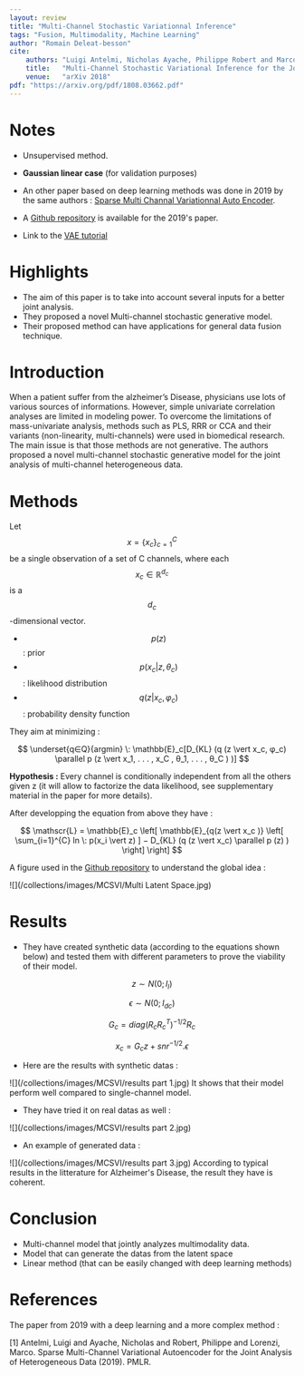 ```yaml
---
layout: review
title: "Multi-Channel Stochastic Variationnal Inference"
tags: "Fusion, Multimodality, Machine Learning"
author: "Romain Deleat-besson"
cite:
    authors: "Luigi Antelmi, Nicholas Ayache, Philippe Robert and Marco Lorenzi"
    title:   "Multi-Channel Stochastic Variational Inference for the Joint Analysis of Heterogeneous Biomedical Data in Alzheimer's Disease"
    venue:   "arXiv 2018"
pdf: "https://arxiv.org/pdf/1808.03662.pdf"
---
```




# Notes

* Unsupervised method.
* **Gaussian linear case** (for validation purposes)
* An other paper based on deep learning methods was done in 2019 by the same authors : [Sparse Multi Channal Variationnal Auto Encoder](http://proceedings.mlr.press/v97/antelmi19a/antelmi19a.pdf).
* A [Github repository](https://gitlab.inria.fr/epione_ML/mcvae) is available  for the 2019's paper.

* Link to the [VAE tutorial](https://creatis-myriad.github.io/tutorials/2022-09-12-tutorial-vae.html) 


# Highlights

* The aim of this paper is to take into account several inputs for a better joint analysis.
* They proposed a novel Multi-channel stochastic generative model.
* Their proposed method can have applications for general data fusion technique.


# Introduction

When a patient suffer from the alzheimer’s Disease, physicians use lots of various sources of informations. However, simple univariate correlation analyses are limited in modeling power. To overcome the limitations of mass-univariate analysis, methods such as PLS, RRR or CCA and their variants (non-linearity, multi-channels) were used in biomedical research. The main issue is that those methods are not generative.
The authors proposed a novel multi-channel stochastic generative model for the joint analysis of multi-channel heterogeneous data.


# Methods

Let $$ x = \{x_c\}_{c=1}^{C} $$ be a single observation of a set of C channels, where each $$ x_c ∈ \mathbb{R}^{d_c} $$ is a $$ d_c $$-dimensional vector.

* $$ p(z) $$ : prior
* $$ p(x_c \vert z, θ_c) $$ : likelihood distribution
* $$ q(z \vert x_c, φ_c) $$ : probability density function

They aim at minimizing :

$$ \underset{q∈Q}{argmin} \: \mathbb{E}_c[D_{KL} (q (z \vert x_c, φ_c) \parallel p (z \vert x_1, . . . , x_C , θ_1, . . . , θ_C ) )] $$

**Hypothesis :** Every channel is conditionally independent from all the others given z (it will allow to factorize the data likelihood, see supplementary material in the paper for more details). 

After developping the equation from above they have :

$$ \mathscr{L} = \mathbb{E}_c \left[ \mathbb{E}_{q(z \vert x_c )} \left[  \sum_{i=1}^{C} ln \: p(x_i \vert z) ] − D_{KL} (q (z \vert x_c) \parallel p (z) ) \right] \right] $$


A figure used in the [Github repository](https://gitlab.inria.fr/epione_ML/mcvae) to understand the global idea :

![](/collections/images/MCSVI/Multi Latent Space.jpg)


# Results

* They have created synthetic data (according to the equations shown below) and tested them with different parameters to prove the viability of their model.

$$ z ∼ N (0; I_l) $$

$$ \epsilon ∼ N (0; I_{dc} ) $$

$$ G_c = diag (R_c R_c{^T} ){^{-1/2}}R_c $$

$$ x_c = G_c z + snr{^{−1/2}}.\epsilon $$

* Here are the results with synthetic datas :

![](/collections/images/MCSVI/results part 1.jpg)
It shows that their model perform well compared to single-channel model.


* They have tried it on real datas as well :

![](/collections/images/MCSVI/results part 2.jpg)


* An example of generated data :

![](/collections/images/MCSVI/results part 3.jpg)
According to typical results in the litterature for Alzheimer's Disease, the result they have is coherent.


# Conclusion

* Multi-channel model that jointly analyzes multimodality data.
* Model that can generate the datas from the latent space
* Linear method (that can be easily changed with deep learning methods)


# References

The paper from 2019 with a deep learning and a more complex method :

[1] Antelmi, Luigi and Ayache, Nicholas and Robert, Philippe and Lorenzi, Marco. Sparse Multi-Channel Variational Autoencoder for the Joint Analysis of Heterogeneous Data (2019). PMLR. 


